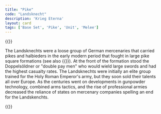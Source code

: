 ```yaml
---
title: "Pike"
code: "Landsknecht"
description: 'Krieg Eterna'
layout: card
tags: ['Base Set', 'Pike', 'Unit', 'Melee']
---
```

{{<card-detail-page title="Landsknecht" artwork="Landsknecht by Marie Muller (1879)" >}}
<p>
The Landsknechts were a loose group of German mercenaries that carried pikes and halbieders in the early modern period that fought in large pike square formations (see also {{<cardlink name="Square">}}). At the front of the formation stood the Doppelsöldner or "double pay men" who would wield large swords and had the highest casualty rates. The Landsknechts were initially an elite group trained for the Holy Roman Emperor's army, but they soon sold their talents all over Europe. As the centuries went on developments in gunpowder technology, combined arms tactics, and the rise of professional armies decreased the reliance of states on mercenary companies spelling an end for the Landskenchts.  
</p>
{{</card-detail-page>}}